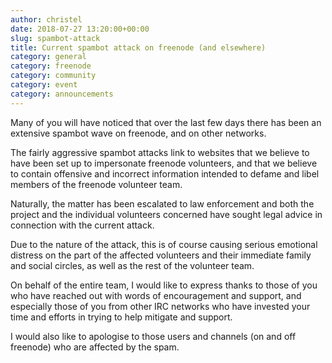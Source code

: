 ```yaml
---
author: christel
date: 2018-07-27 13:20:00+00:00
slug: spambot-attack
title: Current spambot attack on freenode (and elsewhere)
category: general
category: freenode
category: community
category: event
category: announcements
---
```

Many of you will have noticed that over the last few days there has been an extensive spambot wave on freenode, and on other networks. 

The fairly aggressive spambot attacks link to websites that we believe to have been set up to impersonate freenode volunteers, and that we believe to contain offensive and incorrect information intended to defame and libel members of the freenode volunteer team.

Naturally, the matter has been escalated to law enforcement and both the project and the individual volunteers concerned have sought legal advice in connection with the current attack. 

Due to the nature of the attack, this is of course causing serious emotional distress on the part of the affected volunteers and their immediate family and social circles, as well as the rest of the volunteer team. 

On behalf of the entire team, I would like to express thanks to those of you who have reached out with words of encouragement and support, and especially those of you from other IRC networks who have invested your time and efforts in trying to help mitigate and support. 

I would also like to apologise to those users and channels (on and off freenode) who are affected by the spam. 
